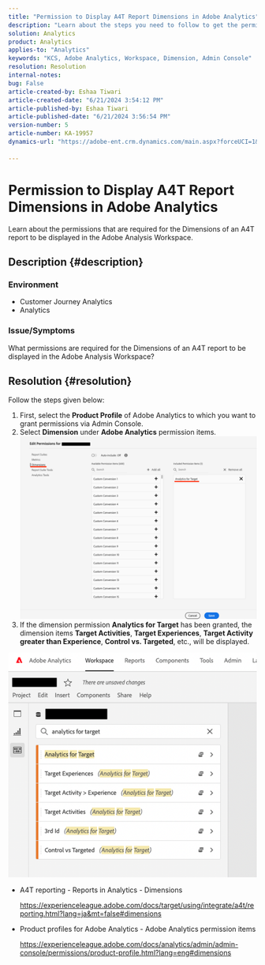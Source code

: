 ```yaml
---
title: "Permission to Display A4T Report Dimensions in Adobe Analytics"
description: "Learn about the steps you need to follow to get the permission to Display A4T Report Dimensions in Adobe Analytics."
solution: Analytics
product: Analytics
applies-to: "Analytics"
keywords: "KCS, Adobe Analytics, Workspace, Dimension, Admin Console"
resolution: Resolution
internal-notes: 
bug: False
article-created-by: Eshaa Tiwari
article-created-date: "6/21/2024 3:54:12 PM"
article-published-by: Eshaa Tiwari
article-published-date: "6/21/2024 3:56:54 PM"
version-number: 5
article-number: KA-19957
dynamics-url: "https://adobe-ent.crm.dynamics.com/main.aspx?forceUCI=1&pagetype=entityrecord&etn=knowledgearticle&id=72da2180-e62f-ef11-840a-6045bd029b18"

---
```

# Permission to Display A4T Report Dimensions in Adobe Analytics


Learn about the permissions that are required for the Dimensions of an A4T report to be displayed in the Adobe Analysis Workspace.

## Description {#description}


### <b>Environment</b>

- Customer Journey Analytics
- Analytics


### <b>Issue/Symptoms</b>

What permissions are required for the Dimensions of an A4T report to be displayed in the Adobe Analysis Workspace?


## Resolution {#resolution}

Follow the steps given below:
1. First, select the <b>Product Profile</b> of Adobe Analytics to which you want to grant permissions via Admin Console.
2. Select <b>Dimension</b> under <b>Adobe Analytics</b> permission items.    
    ![](assets/123b13c2-bb08-ed11-82e4-00224809a4ae.png)
3. If the dimension permission <b>Analytics for Target</b> has been granted, the dimension items <b>Target Activities</b>, <b>Target Experiences</b>, <b>Target Activity greater than Experience</b>, <b>Control vs. Targeted</b>, etc., will be displayed.


![](assets/8b0bbd95-f4f5-ec11-bb3d-000d3a5b0d3b.png)

- A4T reporting - Reports in Analytics - Dimensions

    https://experienceleague.adobe.com/docs/target/using/integrate/a4t/reporting.html?lang=ja&mt=false#dimensions
- Product profiles for Adobe Analytics - Adobe Analytics permission items

    https://experienceleague.adobe.com/docs/analytics/admin/admin-console/permissions/product-profile.html?lang=eng#dimensions

